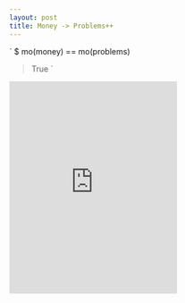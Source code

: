 ```yaml
---
layout: post
title: Money -> Problems++
---
```


`
$ mo(money) == mo(problems)
> True
`

<iframe src="https://open.spotify.com/embed/track/4INDiWSKvqSKDEu7mh8HFz" width="300" height="380" frameborder="0" allowtransparency="true" allow="encrypted-media"></iframe>